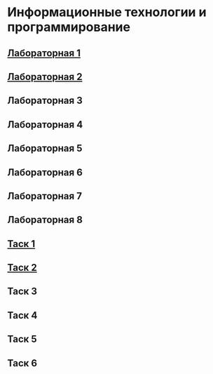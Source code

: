 # Информационные технологии и программирование
## [Лабораторная 1](https://github.com/Mayum1/ITaP/src/Lab1)
## [Лабораторная 2](https://github.com/Mayum1/ITaP/src/Lab2)
## Лабораторная 3
## Лабораторная 4
## Лабораторная 5
## Лабораторная 6
## Лабораторная 7
## Лабораторная 8

## [Таск 1](https://github.com/Mayum1/ITaP/src/Task1)
## [Таск 2](https://github.com/Mayum1/ITaP/src/Task2)
## Таск 3
## Таск 4
## Таск 5
## Таск 6
